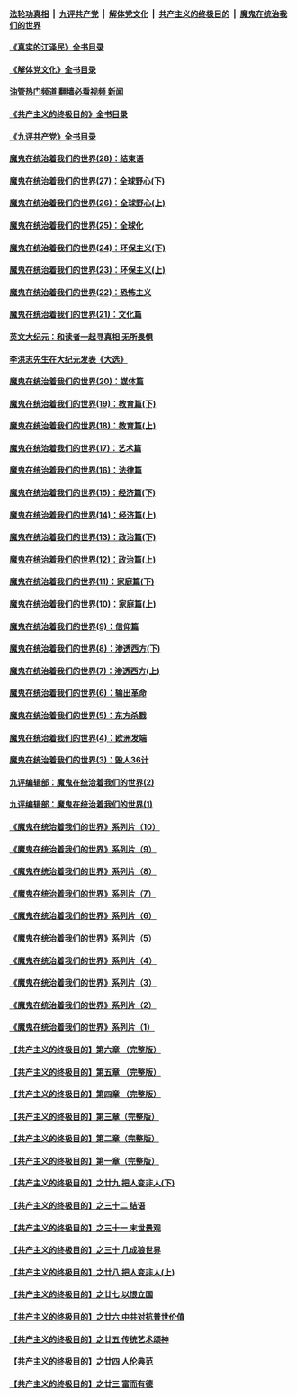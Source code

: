 ####  [法轮功真相](../../../../basic/blob/master/README.md?t=06120001) &nbsp;|&nbsp; [九评共产党](../../../../9ping.md/blob/master/README.md?t=06120001) &nbsp;|&nbsp; [解体党文化](../../../../jtdwh.md/blob/master/README.md?t=06120001)  &nbsp;|&nbsp; [共产主义的终极目的](../../../../gczydzjmd.md/blob/master/README.md?t=06120001) &nbsp;|&nbsp; [魔鬼在统治我们的世界](../../../../mgztzwmdsj.md/blob/master/README.md?t=06120001) 

#### [《真实的江泽民》全书目录](../pages/nsc422/n13721399.md?t=06120001) 

#### [《解体党文化》全书目录](../pages/nsc422/n13721157.md?t=06120001) 

#### [油管热门频道 翻墙必看视频 新闻](http://45.76.130.85:81/youtube.html?06120001)

#### [《共产主义的终极目的》全书目录](../pages/nsc422/n13721048.md?t=06120001) 

#### [《九评共产党》全书目录](../pages/nsc422/n13708085.md?t=06120001) 

#### [魔鬼在统治着我们的世界(28)：结束语](../pages/nsc422/n10936246.md?t=06120001) 

#### [魔鬼在统治着我们的世界(27)：全球野心(下)](../pages/nsc422/n10928319.md?t=06120001) 

#### [魔鬼在统治着我们的世界(26)：全球野心(上)](../pages/nsc422/n10900318.md?t=06120001) 

#### [魔鬼在统治着我们的世界(25)：全球化](../pages/nsc422/n10788205.md?t=06120001) 

#### [魔鬼在统治着我们的世界(24)：环保主义(下)](../pages/nsc422/n10695307.md?t=06120001) 

#### [魔鬼在统治着我们的世界(23)：环保主义(上)](../pages/nsc422/n10688613.md?t=06120001) 

#### [魔鬼在统治着我们的世界(22)：恐怖主义](../pages/nsc422/n10614727.md?t=06120001) 

#### [魔鬼在统治着我们的世界(21)：文化篇](../pages/nsc422/n10597706.md?t=06120001) 

#### [英文大纪元：和读者一起寻真相 无所畏惧](../pages/nsc422/n12542027.md?t=06120001) 

#### [李洪志先生在大纪元发表《大选》](../pages/nsc422/n12534746.md?t=06120001) 

#### [魔鬼在统治着我们的世界(20)：媒体篇](../pages/nsc422/n10586579.md?t=06120001) 

#### [魔鬼在统治着我们的世界(19)：教育篇(下)](../pages/nsc422/n10564808.md?t=06120001) 

#### [魔鬼在统治着我们的世界(18)：教育篇(上)](../pages/nsc422/n10526970.md?t=06120001) 

#### [魔鬼在统治着我们的世界(17)：艺术篇](../pages/nsc422/n10499093.md?t=06120001) 

#### [魔鬼在统治着我们的世界(16)：法律篇](../pages/nsc422/n10485969.md?t=06120001) 

#### [魔鬼在统治着我们的世界(15)：经济篇(下)](../pages/nsc422/n10469975.md?t=06120001) 

#### [魔鬼在统治着我们的世界(14)：经济篇(上)](../pages/nsc422/n10457370.md?t=06120001) 

#### [魔鬼在统治着我们的世界(13)：政治篇(下)](../pages/nsc422/n10448270.md?t=06120001) 

#### [魔鬼在统治着我们的世界(12)：政治篇(上)](../pages/nsc422/n10444576.md?t=06120001) 

#### [魔鬼在统治着我们的世界(11)：家庭篇(下)](../pages/nsc422/n10440961.md?t=06120001) 

#### [魔鬼在统治着我们的世界(10)：家庭篇(上)](../pages/nsc422/n10435448.md?t=06120001) 

#### [魔鬼在统治着我们的世界(9)：信仰篇](../pages/nsc422/n10432159.md?t=06120001) 

#### [魔鬼在统治着我们的世界(8)：渗透西方(下)](../pages/nsc422/n10429603.md?t=06120001) 

#### [魔鬼在统治着我们的世界(7)：渗透西方(上)](../pages/nsc422/n10426013.md?t=06120001) 

#### [魔鬼在统治着我们的世界(6)：输出革命](../pages/nsc422/n10421536.md?t=06120001) 

#### [魔鬼在统治着我们的世界(5)：东方杀戮](../pages/nsc422/n10417707.md?t=06120001) 

#### [魔鬼在统治着我们的世界(4)：欧洲发端](../pages/nsc422/n10414890.md?t=06120001) 

#### [魔鬼在统治着我们的世界(3)：毁人36计](../pages/nsc422/n10411583.md?t=06120001) 

#### [九评编辑部：魔鬼在统治着我们的世界(2)](../pages/nsc422/n10410036.md?t=06120001) 

#### [九评编辑部：魔鬼在统治着我们的世界(1)](../pages/nsc422/n10406825.md?t=06120001) 

#### [《魔鬼在统治着我们的世界》系列片（10）](../pages/nsc422/n12292670.md?t=06120001) 

#### [《魔鬼在统治着我们的世界》系列片（9）](../pages/nsc422/n12290859.md?t=06120001) 

#### [《魔鬼在统治着我们的世界》系列片（8）](../pages/nsc422/n12287445.md?t=06120001) 

#### [《魔鬼在统治着我们的世界》系列片（7）](../pages/nsc422/n12283425.md?t=06120001) 

#### [《魔鬼在统治着我们的世界》系列片（6）](../pages/nsc422/n12282314.md?t=06120001) 

#### [《魔鬼在统治着我们的世界》系列片（5）](../pages/nsc422/n12281419.md?t=06120001) 

#### [《魔鬼在统治着我们的世界》系列片（4）](../pages/nsc422/n12274024.md?t=06120001) 

#### [《魔鬼在统治着我们的世界》系列片（3）](../pages/nsc422/n12271322.md?t=06120001) 

#### [《魔鬼在统治着我们的世界》系列片（2）](../pages/nsc422/n12269049.md?t=06120001) 

#### [《魔鬼在统治着我们的世界》系列片（1）](../pages/nsc422/n12267575.md?t=06120001) 

#### [【共产主义的终极目的】第六章 （完整版）](../pages/nsc422/n11428913.md?t=06120001) 

#### [【共产主义的终极目的】第五章 （完整版）](../pages/nsc422/n11428912.md?t=06120001) 

#### [【共产主义的终极目的】第四章 （完整版）](../pages/nsc422/n11428907.md?t=06120001) 

#### [【共产主义的终极目的】第三章（完整版）](../pages/nsc422/n11428848.md?t=06120001) 

#### [【共产主义的终极目的】第二章（完整版）](../pages/nsc422/n11428831.md?t=06120001) 

#### [【共产主义的终极目的】第一章（完整版）](../pages/nsc422/n11417651.md?t=06120001) 

#### [【共产主义的终极目的】之廿九 把人变非人(下)](../pages/nsc422/n11344140.md?t=06120001) 

#### [【共产主义的终极目的】之三十二 结语](../pages/nsc422/n11360535.md?t=06120001) 

#### [【共产主义的终极目的】之三十一 末世景观](../pages/nsc422/n11351129.md?t=06120001) 

#### [【共产主义的终极目的】之三十 几成狼世界](../pages/nsc422/n11348280.md?t=06120001) 

#### [【共产主义的终极目的】之廿八 把人变非人(上)](../pages/nsc422/n11340492.md?t=06120001) 

#### [【共产主义的终极目的】之廿七 以恨立国](../pages/nsc422/n11336944.md?t=06120001) 

#### [【共产主义的终极目的】之廿六 中共对抗普世价值](../pages/nsc422/n11324785.md?t=06120001) 

#### [【共产主义的终极目的】之廿五 传统艺术颂神](../pages/nsc422/n11296396.md?t=06120001) 

#### [【共产主义的终极目的】之廿四 人伦典范](../pages/nsc422/n11296397.md?t=06120001) 

#### [【共产主义的终极目的】之廿三 富而有德](../pages/nsc422/n11283598.md?t=06120001) 

<img src='http://gfw-breaker.win/goodnews/indexes/nsc422.md' width='0px' height='0px'/>
